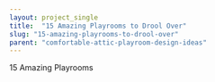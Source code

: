 ```yaml
---
layout: project_single
title:  "15 Amazing Playrooms to Drool Over"
slug: "15-amazing-playrooms-to-drool-over"
parent: "comfortable-attic-playroom-design-ideas"
---
```

15 Amazing Playrooms